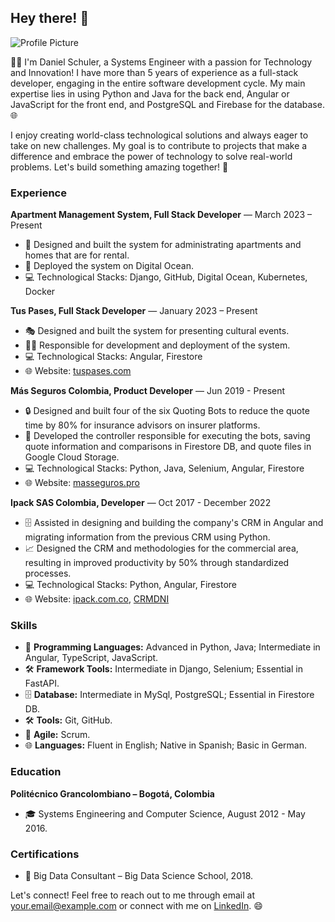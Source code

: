 ## Hey there! 👋
![Profile Picture](https://user-images.githubusercontent.com/11341667/169820623-29010928-d4d6-4419-8922-7c58cf107b40.jpg)

👨‍💻 I'm Daniel Schuler, a Systems Engineer with a passion for Technology and Innovation! I have more than 5 years of experience as a full-stack developer, engaging in the entire software development cycle. My main expertise lies in using Python and Java for the back end, Angular or JavaScript for the front end, and PostgreSQL and Firebase for the database. 🌐

I enjoy creating world-class technological solutions and always eager to take on new challenges. My goal is to contribute to projects that make a difference and embrace the power of technology to solve real-world problems. Let's build something amazing together! 🚀

### Experience

**Apartment Management System, Full Stack Developer** — March 2023 – Present
- 🏢 Designed and built the system for administrating apartments and homes that are for rental.
- 🚀 Deployed the system on Digital Ocean.
- 💻 Technological Stacks: Django, GitHub, Digital Ocean, Kubernetes, Docker

**Tus Pases, Full Stack Developer** — January 2023 – Present
- 🎭 Designed and built the system for presenting cultural events.
- 👨‍💻 Responsible for development and deployment of the system.
- 💻 Technological Stacks: Angular, Firestore
- 🌐 Website: [tuspases.com](https://tuspases.com)

**Más Seguros Colombia, Product Developer** — Jun 2019 - Present
- 🔒 Designed and built four of the six Quoting Bots to reduce the quote time by 80% for insurance advisors on insurer platforms.
- 🧠 Developed the controller responsible for executing the bots, saving quote information and comparisons in Firestore DB, and quote files in Google Cloud Storage.
- 💻 Technological Stacks: Python, Java, Selenium, Angular, Firestore
- 🌐 Website: [masseguros.pro](https://masseguros.pro)

**Ipack SAS Colombia, Developer** — Oct 2017 - December 2022
- 🗄️ Assisted in designing and building the company's CRM in Angular and migrating information from the previous CRM using Python.
- 📈 Designed the CRM and methodologies for the commercial area, resulting in improved productivity by 50% through standardized processes.
- 💻 Technological Stacks: Python, Angular, Firestore
- 🌐 Website: [ipack.com.co](https://ipack.com.co), [CRMDNI](https://crmdni.web.app/#/login)

### Skills

- 🐍 **Programming Languages:** Advanced in Python, Java; Intermediate in Angular, TypeScript, JavaScript.
- 🛠️ **Framework Tools:** Intermediate in Django, Selenium; Essential in FastAPI.
- 🗄️ **Database:** Intermediate in MySql, PostgreSQL; Essential in Firestore DB.
- 🛠️ **Tools:** Git, GitHub.
- 🔄 **Agile:** Scrum.
- 🌐 **Languages:** Fluent in English; Native in Spanish; Basic in German.

### Education

**Politécnico Grancolombiano – Bogotá, Colombia**
- 🎓 Systems Engineering and Computer Science, August 2012 - May 2016.

### Certifications

- 🏅 Big Data Consultant – Big Data Science School, 2018.

Let's connect! Feel free to reach out to me through email at [your.email@example.com](mailto:your.email@example.com) or connect with me on [LinkedIn](https://www.linkedin.com/in/yourlinkedinprofile). 😄

